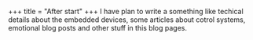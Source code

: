 +++
title = "After start"
+++
I have plan to write a something like techical details about the embedded devices, some articles about cotrol systems, emotional blog posts and other stuff in this blog pages.